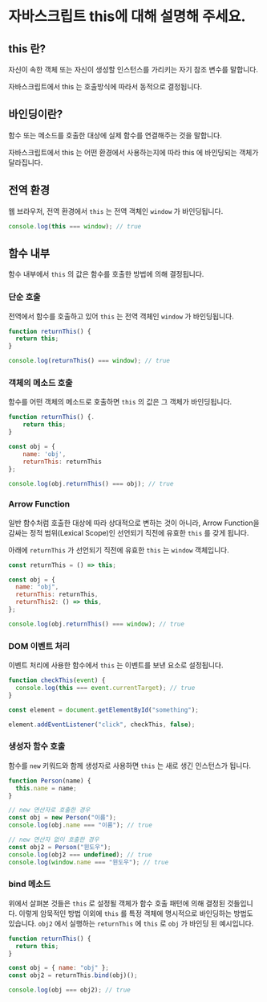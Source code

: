 # 자바스크립트 this에 대해 설명해 주세요.

## this 란?

자신이 속한 객체 또는 자신이 생성할 인스턴스를 가리키는 자기 참조 변수를 말합니다.

자바스크립트에서 this 는 호출방식에 따라서 동적으로 결정됩니다.

## 바인딩이란?

함수 또는 메소드를 호출한 대상에 실제 함수를 연결해주는 것을 말합니다.

자바스크립트에서 this 는 어떤 환경에서 사용하는지에 따라 this 에 바인딩되는 객체가 달라집니다.

## 전역 환경

웹 브라우저, 전역 환경에서 `this` 는 전역 객체인 `window` 가 바인딩됩니다.

```js
console.log(this === window); // true
```

## 함수 내부

함수 내부에서 `this` 의 값은 함수를 호출한 방법에 의해 결정됩니다.

### 단순 호출

전역에서 함수를 호출하고 있어 `this` 는 전역 객체인 `window` 가 바인딩됩니다.

```js
function returnThis() {
  return this;
}

console.log(returnThis() === window); // true
```

### 객체의 메소드 호출

함수를 어떤 객체의 메소드로 호출하면 `this` 의 값은 그 객체가 바인딩됩니다.

```js
function returnThis() {.
    return this;
}

const obj = {
    name: 'obj',
    returnThis: returnThis
};

console.log(obj.returnThis() === obj); // true
```

### Arrow Function

일반 함수처럼 호출한 대상에 따라 상대적으로 변하는 것이 아니라, Arrow Function을 감싸는 정적 범위(Lexical Scope)인 선언되기 직전에 유효한 `this` 를 갖게 됩니다.

아래에 `returnThis` 가 선언되기 직전에 유효한 `this` 는 `window` 객체입니다.

```js
const returnThis = () => this;

const obj = {
  name: "obj",
  returnThis: returnThis,
  returnThis2: () => this,
};

console.log(obj.returnThis() === window); // true
```

### DOM 이벤트 처리

이벤트 처리에 사용한 함수에서 `this` 는 이벤트를 보낸 요소로 설정됩니다.

```js
function checkThis(event) {
  console.log(this === event.currentTarget); // true
}

const element = document.getElementById("something");

element.addEventListener("click", checkThis, false);
```

### 생성자 함수 호출

함수를 `new` 키워드와 함께 생성자로 사용하면 `this` 는 새로 생긴 인스턴스가 됩니다.

```js
function Person(name) {
  this.name = name;
}

// new 연산자로 호출한 경우
const obj = new Person("이름");
console.log(obj.name === "이름"); // true

// new 연산자 없이 호출한 경우
const obj2 = Person("윈도우");
console.log(obj2 === undefined); // true
console.log(window.name === "윈도우"); // true
```

### bind 메소드

위에서 살펴본 것들은 `this` 로 설정될 객체가 함수 호출 패턴에 의해 결정된 것들입니다. 이렇게 암묵적인 방법 이외에 `this` 를 특정 객체에 명시적으로 바인딩하는 방법도 있습니다. `obj2` 에서 실행하는 `returnThis` 에 `this` 로 `obj` 가 바인딩 된 예시입니다.

```js
function returnThis() {
  return this;
}

const obj = { name: "obj" };
const obj2 = returnThis.bind(obj)();

console.log(obj === obj2); // true
```
